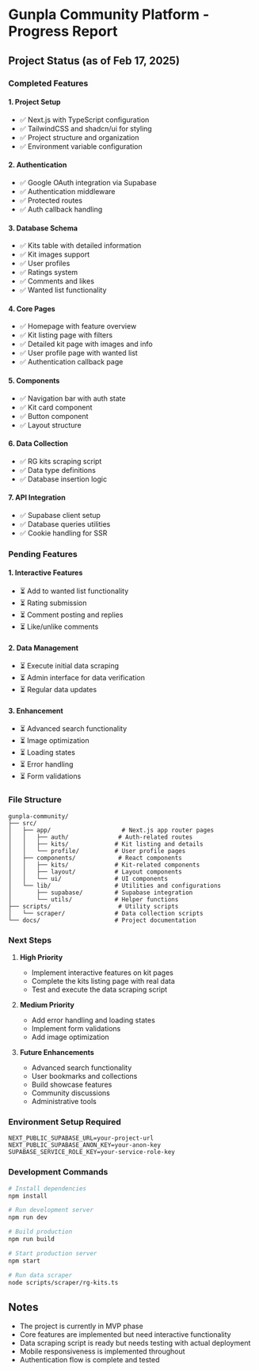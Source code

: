 # Gunpla Community Platform - Progress Report

## Project Status (as of Feb 17, 2025)

### Completed Features

#### 1. Project Setup
- ✅ Next.js with TypeScript configuration
- ✅ TailwindCSS and shadcn/ui for styling
- ✅ Project structure and organization
- ✅ Environment variable configuration

#### 2. Authentication
- ✅ Google OAuth integration via Supabase
- ✅ Authentication middleware
- ✅ Protected routes
- ✅ Auth callback handling

#### 3. Database Schema
- ✅ Kits table with detailed information
- ✅ Kit images support
- ✅ User profiles
- ✅ Ratings system
- ✅ Comments and likes
- ✅ Wanted list functionality

#### 4. Core Pages
- ✅ Homepage with feature overview
- ✅ Kit listing page with filters
- ✅ Detailed kit page with images and info
- ✅ User profile page with wanted list
- ✅ Authentication callback page

#### 5. Components
- ✅ Navigation bar with auth state
- ✅ Kit card component
- ✅ Button component
- ✅ Layout structure

#### 6. Data Collection
- ✅ RG kits scraping script
- ✅ Data type definitions
- ✅ Database insertion logic

#### 7. API Integration
- ✅ Supabase client setup
- ✅ Database queries utilities
- ✅ Cookie handling for SSR

### Pending Features

#### 1. Interactive Features
- ⏳ Add to wanted list functionality
- ⏳ Rating submission
- ⏳ Comment posting and replies
- ⏳ Like/unlike comments

#### 2. Data Management
- ⏳ Execute initial data scraping
- ⏳ Admin interface for data verification
- ⏳ Regular data updates

#### 3. Enhancement
- ⏳ Advanced search functionality
- ⏳ Image optimization
- ⏳ Loading states
- ⏳ Error handling
- ⏳ Form validations

### File Structure
```
gunpla-community/
├── src/
│   ├── app/                    # Next.js app router pages
│   │   ├── auth/              # Auth-related routes
│   │   ├── kits/             # Kit listing and details
│   │   └── profile/          # User profile pages
│   ├── components/            # React components
│   │   ├── kits/             # Kit-related components
│   │   ├── layout/           # Layout components
│   │   └── ui/               # UI components
│   └── lib/                  # Utilities and configurations
│       ├── supabase/         # Supabase integration
│       └── utils/            # Helper functions
├── scripts/                   # Utility scripts
│   └── scraper/              # Data collection scripts
└── docs/                     # Project documentation
```

### Next Steps

1. **High Priority**
   - Implement interactive features on kit pages
   - Complete the kits listing page with real data
   - Test and execute the data scraping script

2. **Medium Priority**
   - Add error handling and loading states
   - Implement form validations
   - Add image optimization

3. **Future Enhancements**
   - Advanced search functionality
   - User bookmarks and collections
   - Build showcase features
   - Community discussions
   - Administrative tools

### Environment Setup Required
```env
NEXT_PUBLIC_SUPABASE_URL=your-project-url
NEXT_PUBLIC_SUPABASE_ANON_KEY=your-anon-key
SUPABASE_SERVICE_ROLE_KEY=your-service-role-key
```

### Development Commands
```bash
# Install dependencies
npm install

# Run development server
npm run dev

# Build production
npm run build

# Start production server
npm start

# Run data scraper
node scripts/scraper/rg-kits.ts
```

## Notes
- The project is currently in MVP phase
- Core features are implemented but need interactive functionality
- Data scraping script is ready but needs testing with actual deployment
- Mobile responsiveness is implemented throughout
- Authentication flow is complete and tested